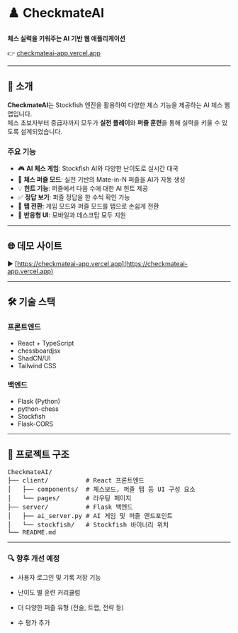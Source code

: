 # ♟️ CheckmateAI

**체스 실력을 키워주는 AI 기반 웹 애플리케이션**

👉 [checkmateai-app.vercel.app](https://checkmateai-app.vercel.app)

---

## 🧠 소개

**CheckmateAI**는 Stockfish 엔진을 활용하여 다양한 체스 기능을 제공하는 AI 체스 웹앱입니다.  
체스 초보자부터 중급자까지 모두가 **실전 플레이**와 **퍼즐 훈련**을 통해 실력을 키울 수 있도록 설계되었습니다.

### 주요 기능

- 🎮 **AI 체스 게임**: Stockfish AI와 다양한 난이도로 실시간 대국
- 🧩 **체스 퍼즐 모드**: 실전 기반의 Mate-in-N 퍼즐을 AI가 자동 생성
- 💡 **힌트 기능**: 퍼즐에서 다음 수에 대한 AI 힌트 제공
- ✅ **정답 보기**: 퍼즐 정답을 한 수씩 확인 가능
- 🔄 **탭 전환**: 게임 모드와 퍼즐 모드를 탭으로 손쉽게 전환
- 📱 **반응형 UI**: 모바일과 데스크탑 모두 지원

---

## 🌐 데모 사이트

▶ [https://checkmateai-app.vercel.app](https://checkmateai-app.vercel.app)

---

## 🛠️ 기술 스택

### 프론트엔드
- React + TypeScript
- chessboardjsx
- ShadCN/UI
- Tailwind CSS

### 백엔드
- Flask (Python)
- python-chess
- Stockfish
- Flask-CORS

---

## 📂 프로젝트 구조

<pre>
CheckmateAI/
├── client/          # React 프론트엔드
│   ├── components/  # 체스보드, 퍼즐 탭 등 UI 구성 요소
│   └── pages/       # 라우팅 페이지
├── server/          # Flask 백엔드
│   ├── ai_server.py # AI 게임 및 퍼즐 엔드포인트
│   └── stockfish/   # Stockfish 바이너리 위치
└── README.md
</pre>

---

### 🔍 향후 개선 예정
- 사용자 로그인 및 기록 저장 기능

- 난이도 별 훈련 커리큘럼

- 더 다양한 퍼즐 유형 (전술, 트랩, 전략 등)

- 수 평가 추가
